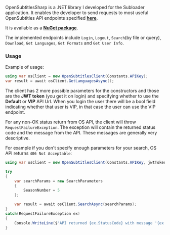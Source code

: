 OpenSubtitlesSharp is a .NET library I developed for the Subloader application. It enables the developer to send requests to most useful OpenSubtitles API endpoints specified **[here](https://opensubtitles.stoplight.io/docs/opensubtitles-api/e3750fd63a100-getting-started)**.

It is available as a **[NuGet package]()**.

The implemented endpoints include `Login`, `Logout`, `Search`(by file or query), `Download`, `Get Languages`, `Get Formats` and `Get User Info`.

### Usage

Example of usage:

```csharp
using var osClient = new OpenSubtitlesClient(Constants.APIKey);
var result = await osClient.GetLanguagesAsync();
```

The client has 2 more possible parameters for the constructors and those are the **JWT token** (you get it on login) and specifying whether to use the **Default** or **VIP** API Url. When you login the user there will be a bool field indicating whether that user is VIP, in that case the user can use the VIP endpoint.

For any non-OK status return from OS API, the client will throw `RequestFailureException`. The exception will contain the returned status code and the message from the API. These messages are generally very descriptive.

For example if you don't specify enough parameters for your search, OS API returns `406 Not Acceptable`:
```csharp
using var osClient = new OpenSubtitlesClient(Constants.APIKey, jwtToken);

try
{
    var searchParams = new SearchParameters
    {
        SeasonNumber = 5
    };

    var result = await osClient.SearchAsync(searchParams);
}
catch(RequestFailureException ex)
{
    Console.WriteLine($"API returned {ex.StatusCode} with message '{ex.Message}'"); // not enough parameters
}
```




